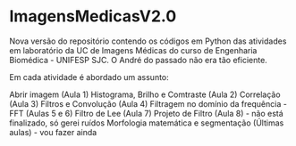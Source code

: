 # ImagensMedicasV2.0
Nova versão do repositório contendo os códigos em Python das atividades em laboratório da UC de Imagens Médicas do curso de Engenharia Biomédica - UNIFESP SJC.
O André do passado não era tão eficiente.

Em cada atividade é abordado um assunto:

Abrir imagem (Aula 1)
Histograma, Brilho e Comtraste (Aula 2)
Correlação (Aula 3)
Filtros e Convolução (Aula 4)
Filtragem no domínio da frequência - FFT (Aulas 5 e 6)
Filtro de Lee (Aula 7)
Projeto de Filtro (Aula 8) - não está finalizado, só gerei ruídos
Morfologia matemática e segmentação (Últimas aulas) - vou fazer ainda
